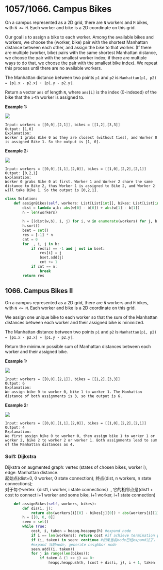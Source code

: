 # 1057/1066. Campus Bikes

On a campus represented as a 2D grid, there are `N` workers and `M` bikes, with `N <= M`. Each worker and bike is a 2D coordinate on this grid.

Our goal is to assign a bike to each worker. Among the available bikes and workers, we choose the \(worker, bike\) pair with the shortest Manhattan distance between each other, and assign the bike to that worker. \(If there are multiple \(worker, bike\) pairs with the same shortest Manhattan distance, we choose the pair with the smallest worker index; if there are multiple ways to do that, we choose the pair with the smallest bike index\). We repeat this process until there are no available workers.

The Manhattan distance between two points `p1` and `p2` is `Manhattan(p1, p2) = |p1.x - p2.x| + |p1.y - p2.y|`.

Return a vector `ans` of length `N`, where `ans[i]` is the index \(0-indexed\) of the bike that the `i`-th worker is assigned to.

**Example 1:**

![](https://assets.leetcode.com/uploads/2019/03/06/1261_example_1_v2.png)

```text
Input: workers = [[0,0],[2,1]], bikes = [[1,2],[3,3]]
Output: [1,0]
Explanation: 
Worker 1 grabs Bike 0 as they are closest (without ties), and Worker 0 is assigned Bike 1. So the output is [1, 0].
```

**Example 2:**

![](https://assets.leetcode.com/uploads/2019/03/06/1261_example_2_v2.png)

```text
Input: workers = [[0,0],[1,1],[2,0]], bikes = [[1,0],[2,2],[2,1]]
Output: [0,2,1]
Explanation: 
Worker 0 grabs Bike 0 at first. Worker 1 and Worker 2 share the same distance to Bike 2, thus Worker 1 is assigned to Bike 2, and Worker 2 will take Bike 1. So the output is [0,2,1].
```

```python
class Solution:
    def assignBikes(self, workers: List[List[int]], bikes: List[List[int]]) -> List[int]:
        dist = lambda w,b: abs(w[0] - b[0]) + abs(w[1] - b[1])       
        n = len(workers)
        
        h = [(dist(w,b), i, j) for i, w in enumerate(workers) for j, b in enumerate(bikes)]
        h.sort()
        bset = set()
        res = [-1] * n
        cnt = 0
        for _, i, j in h:
            if res[i] == -1 and j not in bset:
                res[i] = j
                bset.add(j)
                cnt += 1                
            if cnt == n:
                break
        return res
```

## 1066. Campus Bikes II

On a campus represented as a 2D grid, there are `N` workers and `M` bikes, with `N <= M`. Each worker and bike is a 2D coordinate on this grid.

We assign one unique bike to each worker so that the sum of the Manhattan distances between each worker and their assigned bike is minimized.

The Manhattan distance between two points `p1` and `p2` is `Manhattan(p1, p2) = |p1.x - p2.x| + |p1.y - p2.y|`.

Return the minimum possible sum of Manhattan distances between each worker and their assigned bike.

**Example 1:**

![](https://assets.leetcode.com/uploads/2019/03/06/1261_example_1_v2.png)

```text
Input: workers = [[0,0],[2,1]], bikes = [[1,2],[3,3]]
Output: 6
Explanation: 
We assign bike 0 to worker 0, bike 1 to worker 1. The Manhattan distance of both assignments is 3, so the output is 6.
```

**Example 2:**

![](https://assets.leetcode.com/uploads/2019/03/06/1261_example_2_v2.png)

```text
Input: workers = [[0,0],[1,1],[2,0]], bikes = [[1,0],[2,2],[2,1]]
Output: 4
Explanation: 
We first assign bike 0 to worker 0, then assign bike 1 to worker 1 or worker 2, bike 2 to worker 2 or worker 1. Both assignments lead to sum of the Manhattan distances as 4.
```

### Sol1: Dijkstra

Dijkstra on augmented graph: vertex \(states of chosen bikes, worker i\), edge: Manhattan distance.  
起始点\(dist=0, 0 worker, 0 state connection\); 终点\(dist, n workers, n state connections\);  
对于每个vertex（dist1, i worker, i state connections）, 它的相邻点是\(dist1 + cost to connect i+1 worker and some bike, i+1 worker, i+1 state connection\)

```python
    def assignBikes(self, workers, bikes):
        def dis(i, j):
            return abs(workers[i][0] - bikes[j][0]) + abs(workers[i][1] - bikes[j][1])
        h = [[0, 0, 0]]
        seen = set()
        while True:
            cost, i, taken = heapq.heappop(h) #expand node
            if i == len(workers): return cost #if achieve termination point
            if (i, taken) in seen: continue #如果当前node已经expand过了， continue
            #expand 当前node, generate neighbor node
            seen.add((i, taken))     
            for j in range(len(bikes)):
                if taken & (1 << j) == 0:
                    heapq.heappush(h, [cost + dis(i, j), i + 1, taken | (1 << j)])
```

